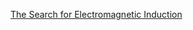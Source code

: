[The Search for Electromagnetic Induction](https://www.youtube.com/watch?v=qC4Js75p6yo&ab_channel=MartinPurvis)
